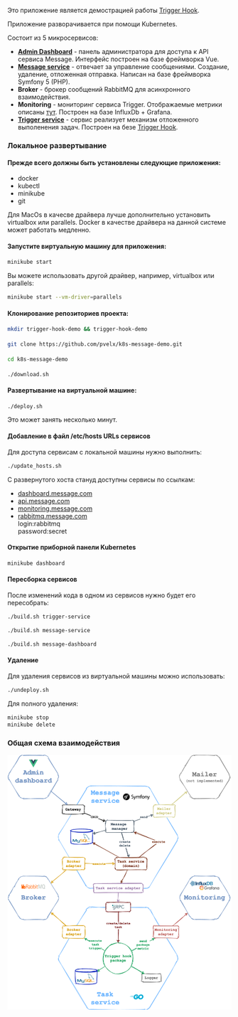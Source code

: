 Это приложение является демострацией работы 
[Trigger Hook](https://github.com/pvelx/triggerhook).  


Приложение разворачивается при помощи Kubernetes.

Состоит из 5 микросервисов:
- **[Admin Dashboard](https://github.com/pvelx/message-dashboard-demo)** - панель администратора для доступа к API сервиса Message. Интерфейс построен на базе фреймворка Vue.
- **[Message service](https://github.com/pvelx/message-service-demo)** - отвечает за управление сообщениями. Создание, удаление, отложенная отправка. Написан на базе фреймворка Symfony 5 (PHP).
- **Broker** - брокер сообщений RabbitMQ для асинхронного взаимодействия.
- **Monitoring** - мониторинг сервиса Trigger. Отображаемые метрики описаны [тут](https://github.com/pvelx/triggerhook#%D0%BF%D1%80%D0%B8%D0%BD%D1%86%D0%B8%D0%BF-%D1%80%D0%B0%D0%B1%D0%BE%D1%82%D1%8B). Построен на базе InfluxDb + Grafana.
- **[Trigger service](https://github.com/pvelx/trigger-service-demo)** - сервис реализует механизм отложенного выполенения задач. Построен на безе [Trigger Hook](https://github.com/pvelx/triggerhook).


### Локальное развертывание

#### Прежде всего должны быть установлены следующие приложения:
- docker
- kubectl
- minikube
- git

Для MacOs в качесве драйвера лучше дополнительно установить virtualbox или parallels. Docker в качестве драйвера на данной системе может работать медленно. 

#### Запустите виртуальную машину для приложения:
```bash
minikube start
```
Вы можете использовать другой драйвер, например, virtualbox или parallels:
```bash
minikube start --vm-driver=parallels
```
#### Клонирование репозиториев проекта:
```bash
mkdir trigger-hook-demo && trigger-hook-demo

git clone https://github.com/pvelx/k8s-message-demo.git

cd k8s-message-demo

./download.sh
```

#### Развертывание на виртуальной машине:
```bash
./deploy.sh
```
Это может занять несколько минут.

#### Добавление в файл /etc/hosts URLs сервисов
Для доступа сервисам с локальной машины нужно выполнить:
```bash
./update_hosts.sh
```
С развернутого хоста стануд доступны сервисы по ссылкам:
- [dashboard.message.com](http://dashboard.message.com)
- [api.message.com](http://api.message.com)
- [monitoring.message.com](http://monitoring.message.com)
- [rabbitmq.message.com](http://rabbitmq.message.com)  
    login:rabbitmq  
    password:secret

#### Открытие приборной панели Kubernetes
```bash
minikube dashboard
```

#### Пересборка сервисов
После изменений кода в одном из сервисов нужно будет его пересобрать:

```bash
./build.sh trigger-service
```

```bash
./build.sh message-service
```

```bash
./build.sh message-dashboard
```

#### Удаление
Для удаления сервисов из виртуальной машины можно использовать:
```bash
./undeploy.sh
```
Для полного удаления:
```bash
minikube stop
minikube delete
```

### Общая схема взаимодействия
![](./scheme.png)

